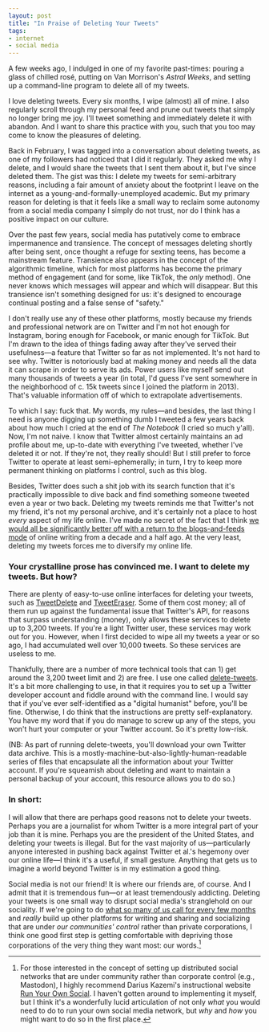 ```yaml
---
layout: post
title: "In Praise of Deleting Your Tweets"
tags:
- internet
- social media
---
```


A few weeks ago, I indulged in one of my favorite past-times: pouring a glass of chilled rosé, putting on Van Morrison's *Astral Weeks*, and setting up a command-line program to delete all of my tweets.

I love deleting tweets. Every six months, I wipe (almost) all of mine. I also regularly scroll through my personal feed and prune out tweets that simply no longer bring me joy. I'll tweet something and immediately delete it with abandon. And I want to share this practice with you, such that you too may come to know the pleasures of deleting. 

Back in February, I was tagged into a conversation about deleting tweets, as one of my followers had noticed that I did it regularly. They asked me why I delete, and I would share the tweets that I sent them about it, but I've since deleted them. The gist was this: I delete my tweets for semi-arbitrary reasons, including a fair amount of anxiety about the footprint I leave on the internet as a young-and-formally-unemployed academic. But my primary reason for deleting is that it feels like a small way to reclaim some autonomy from a social media company I simply do not trust, nor do I think has a positive impact on our culture. 

Over the past few years, social media has putatively come to embrace impermanence and transience. The concept of messages deleting shortly after being sent, once thought a refuge for sexting teens, has become a mainstream feature. Transience also appears in the concept of the algorithmic timeline, which for most platforms has become the primary method of engagement (and for some, like TikTok, the *only* method). One never knows which messages will appear and which will disappear. But this transience isn't something designed for us: it's designed to encourage continual posting and a false sense of "safety."

I don't really use any of these other platforms, mostly because my friends and professional network are on Twitter and I'm not hot enough for Instagram, boring enough for Facebook, or manic enough for TikTok. But I'm drawn to the idea of things fading away after they've served their usefulness—a feature that Twitter so far as not implemented. It's not hard to see why. Twitter is notoriously bad at making money and needs all the data it can scrape in order to serve its ads. Power users like myself send out many thousands of tweets a year (in total, I'd guess I've sent somewhere in the neighborhood of c. 15k tweets since I joined the platform in 2013). That's valuable information off of which to extrapolate advertisements. 

To which I say: fuck that. My words, my rules—and besides, the last thing I need is anyone digging up something dumb I tweeted a few years back about how much I cried at the end of *The Notebook* (I cried so much y'all). Now, I'm not naive. I know that Twitter almost certainly maintains an ad profile about me, up-to-date with everything I've tweeted, whether I've deleted it or not. If they're not, they really should! But I still prefer to force Twitter to operate at least semi-ephemerally; in turn, I try to keep more permanent thinking on platforms I control, such as this blog. 

Besides, Twitter does such a shit job with its search function that it's practically impossible to dive back and find something someone tweeted even a year or two back. Deleting my tweets reminds me that Twitter's not my friend, it's not my personal archive, and it's certainly not a place to host *every* aspect of my life online. I've made no secret of the fact that I think [we would all be significantly better off with a return to the blogs-and-feeds mode](/blog/2017-08-17-i-miss-google-reader/) of online writing from a decade and a half ago. At the very least, deleting my tweets forces me to diversify my online life. 

### Your crystalline prose has convinced me. I want to delete my tweets. But how?

There are plenty of easy-to-use online interfaces for deleting your tweets, such as [TweetDelete](https://tweetdelete.net/) and [TweetEraser](https://www.tweeteraser.com/). Some of them cost money; all of them run up against the fundamental issue that Twitter's API, for reasons that surpass understanding (money), only allows these services to delete up to 3,200 tweets. If you're a light Twitter user, these services may work out for you. However, when I first decided to wipe all my tweets a year or so ago, I had accumulated well over 10,000 tweets. So these services are useless to me. 

Thankfully, there are a number of more technical tools that can 1) get around the 3,200 tweet limit and 2) are free. I use one called [delete-tweets](https://github.com/koenrh/delete-tweets). It's a bit more challenging to use, in that it requires you to set up a Twitter developer account and fiddle around with the command line. I would say that if you've ever self-identified as a "digital humanist" before, you'll be fine. Otherwise, I do think that the instructions are pretty self-explanatory. You have my word that if you do manage to screw up any of the steps, you won't hurt your computer or your Twitter account. So it's pretty low-risk.

(NB: As part of running delete-tweets, you'll download your own Twitter data archive. This is a mostly-machine-but-also-lightly-human-readable series of files that encapsulate all the information about your Twitter account. If you're squeamish about deleting and want to maintain a personal backup of your account, this resource allows you to do so.)

### In short:

I will allow that there are perhaps good reasons not to delete your tweets. Perhaps you are a journalist for whom Twitter is a more integral part of your job than it is mine. Perhaps you are the president of the United States, and deleting your tweets is illegal. But for the vast majority of us—particularly anyone interested in pushing back against Twitter et al.'s hegemony over our online life—I think it's a useful, if small gesture. Anything that gets us to imagine a world beyond Twitter is in my estimation a good thing. 

Social media is not our friend! It is where our friends are, of course. And I admit that it is tremendous fun—or at least tremendously addicting. Deleting your tweets is one small way to disrupt social media's stranglehold on our sociality. If we're going to do [what so many of us call for every few months](https://twitter.com/jaycaspiankang/status/1284243918377254912) and *really* build up other platforms for writing and sharing and socializing that are under *our communities' control* rather than private corporations, I think one good first step is getting comfortable with depriving those corporations of the very thing they want most: our words.[^1]

[^1]: For those interested in the concept of setting up distributed social networks that are under community rather than corporate control (e.g., Mastodon), I highly recommend Darius Kazemi's instructional website [Run Your Own Social](https://runyourown.social/). I haven't gotten around to implementing it myself, but I think it's a wonderfully lucid articulation of not only *what* you would need to do to run your own social media network, but *why* and *how* you might want to do so in the first place. 